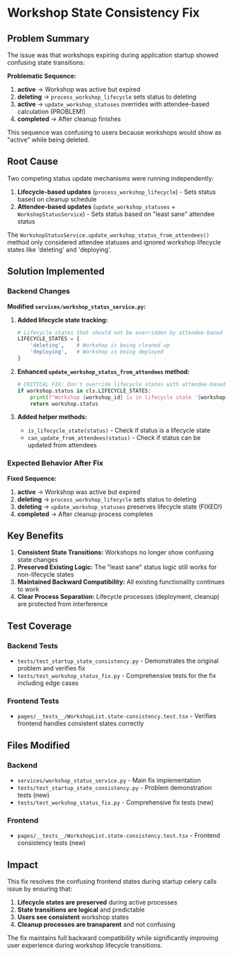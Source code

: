 # Workshop State Consistency Fix

## Problem Summary

The issue was that workshops expiring during application startup showed confusing state transitions:

**Problematic Sequence:**
1. **active** → Workshop was active but expired
2. **deleting** → `process_workshop_lifecycle` sets status to deleting
3. **active** → `update_workshop_statuses` overrides with attendee-based calculation (PROBLEM!)
4. **completed** → After cleanup finishes

This sequence was confusing to users because workshops would show as "active" while being deleted.

## Root Cause

Two competing status update mechanisms were running independently:

1. **Lifecycle-based updates** (`process_workshop_lifecycle`) - Sets status based on cleanup schedule
2. **Attendee-based updates** (`update_workshop_statuses` + `WorkshopStatusService`) - Sets status based on "least sane" attendee status

The `WorkshopStatusService.update_workshop_status_from_attendees()` method only considered attendee statuses and ignored workshop lifecycle states like 'deleting' and 'deploying'.

## Solution Implemented

### Backend Changes

**Modified `services/workshop_status_service.py`:**

1. **Added lifecycle state tracking:**
   ```python
   # Lifecycle states that should not be overridden by attendee-based calculations
   LIFECYCLE_STATES = {
       'deleting',    # Workshop is being cleaned up
       'deploying',   # Workshop is being deployed
   }
   ```

2. **Enhanced `update_workshop_status_from_attendees` method:**
   ```python
   # CRITICAL FIX: Don't override lifecycle states with attendee-based calculations
   if workshop.status in cls.LIFECYCLE_STATES:
       print(f"Workshop {workshop_id} is in lifecycle state '{workshop.status}', preserving status")
       return workshop.status
   ```

3. **Added helper methods:**
   - `is_lifecycle_state(status)` - Check if status is a lifecycle state
   - `can_update_from_attendees(status)` - Check if status can be updated from attendees

### Expected Behavior After Fix

**Fixed Sequence:**
1. **active** → Workshop was active but expired
2. **deleting** → `process_workshop_lifecycle` sets status to deleting
3. **deleting** → `update_workshop_statuses` preserves lifecycle state (FIXED!)
4. **completed** → After cleanup process completes

## Key Benefits

1. **Consistent State Transitions:** Workshops no longer show confusing state changes
2. **Preserved Existing Logic:** The "least sane" status logic still works for non-lifecycle states
3. **Maintained Backward Compatibility:** All existing functionality continues to work
4. **Clear Process Separation:** Lifecycle processes (deployment, cleanup) are protected from interference

## Test Coverage

### Backend Tests
- `tests/test_startup_state_consistency.py` - Demonstrates the original problem and verifies fix
- `tests/test_workshop_status_fix.py` - Comprehensive tests for the fix including edge cases

### Frontend Tests
- `pages/__tests__/WorkshopList.state-consistency.test.tsx` - Verifies frontend handles consistent states correctly

## Files Modified

### Backend
- `services/workshop_status_service.py` - Main fix implementation
- `tests/test_startup_state_consistency.py` - Problem demonstration tests (new)
- `tests/test_workshop_status_fix.py` - Comprehensive fix tests (new)

### Frontend
- `pages/__tests__/WorkshopList.state-consistency.test.tsx` - Frontend consistency tests (new)

## Impact

This fix resolves the confusing frontend states during startup celery calls issue by ensuring that:

1. **Lifecycle states are preserved** during active processes
2. **State transitions are logical** and predictable
3. **Users see consistent** workshop states
4. **Cleanup processes are transparent** and not confusing

The fix maintains full backward compatibility while significantly improving user experience during workshop lifecycle transitions.